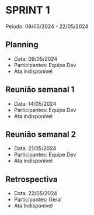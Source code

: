 # SPRINT 1
Peíodo: 09/05/2024 - 22/05/2024

## Planning
- Data: 09/05/2024
- Participantes: Equipe Dev
- Ata indisponível

## Reunião semanal 1
- Data: 14/05/2024
- Participantes: Equipe Dev
- Ata indisponível

## Reunião semanal 2
- Data: 21/05/2024
- Participantes: Equipe Dev
- Ata indisponível

## Retrospectiva
- Data: 22/05/2024
- Participantes: Geral
- Ata Indisponível